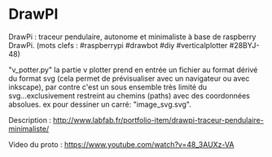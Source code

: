 # DrawPI
DrawPi : traceur pendulaire, autonome et minimaliste à base de raspberry DrawPi.
(mots clefs : #raspberrypi #drawbot #diy #verticalplotter #28BYJ-48)

"v_potter.py"
la partie v plotter prend en entrée un fichier au format dérivé du format svg (cela permet de prévisualiser avec un navigateur ou avec inkscape), par contre c'est un sous ensemble très limité du svg...exclusivement restreint au chemins (paths) avec des coordonnées absolues. ex pour dessiner un carré: "image_svg.svg".

Description : http://www.labfab.fr/portfolio-item/drawpi-traceur-pendulaire-minimaliste/ 

Video du proto : https://www.youtube.com/watch?v=48_3AUXz-VA
